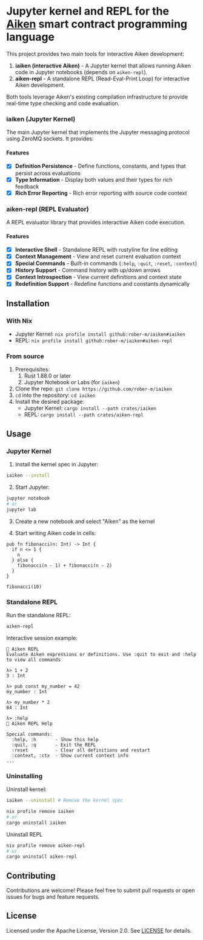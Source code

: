 # Jupyter kernel and REPL for the [Aiken](aiken-lang.org) smart contract programming language

This project provides two main tools for interactive Aiken development:

1. **iaiken (interactive Aiken)** - A Jupyter kernel that allows running Aiken code in Jupyter notebooks (depends on `aiken-repl`).
2. **aiken-repl** - A standalone REPL (Read-Eval-Print Loop) for interactive Aiken development.

Both tools leverage Aiken's existing compilation infrastructure to provide real-time type checking and code evaluation.

### iaiken (Jupyter Kernel)

The main Jupyter kernel that implements the Jupyter messaging protocol using ZeroMQ sockets. It provides:

#### Features

- [x] **Definition Persistence** - Define functions, constants, and types that persist across evaluations
- [x] **Type Information** - Display both values and their types for rich feedback
- [x] **Rich Error Reporting** - Rich error reporting with source code context

### aiken-repl (REPL Evaluator)

A REPL evaluator library that provides interactive Aiken code execution.

#### Features

- [x] **Interactive Shell** - Standalone REPL with rustyline for line editing
- [x] **Context Management** - View and reset current evaluation context
- [x] **Special Commands** - Built-in commands (`:help`, `:quit`, `:reset`, `:context`)
- [x] **History Support** - Command history with up/down arrows
- [x] **Context Introspection** - View current definitions and context state
- [x] **Redefinition Support** - Redefine functions and constants dynamically

## Installation

### With Nix

- Jupyter Kernel: `nix profile install github:rober-m/iaiken#iaiken`
- REPL: `nix profile install github:rober-m/iaiken#aiken-repl`

### From source 

1. Prerequisites: 
    1. Rust 1.88.0 or later
    1. Jupyter Notebook or Labs (for `iaiken`)
1. Clone the repo: `git clone https://github.com/rober-m/iaiken`
1. `cd` into the repository: `cd iaiken`
1. Install the desired package:
    - Jupyter Kernel: `cargo install --path crates/iaiken`
    - REPL: `cargo install --path crates/aiken-repl`

## Usage

### Jupyter Kernel

1. Install the kernel spec in Jupyter:
```bash
iaiken --install
```

2. Start Jupyter:
```bash
jupyter notebook
# or
jupyter lab
```

3. Create a new notebook and select "Aiken" as the kernel

4. Start writing Aiken code in cells:
```aiken
pub fn fibonacci(n: Int) -> Int {
  if n <= 1 {
    n
  } else {
    fibonacci(n - 1) + fibonacci(n - 2)
  }
}

fibonacci(10)
```

### Standalone REPL

Run the standalone REPL:
```bash
aiken-repl
```

Interactive session example:
```
🎯 Aiken REPL
Evaluate Aiken expressions or definitions. Use :quit to exit and :help to view all commands

λ> 1 + 2
3 : Int

λ> pub const my_number = 42
my_number : Int

λ> my_number * 2
84 : Int

λ> :help
🛟 Aiken REPL Help

Special commands:
  :help, :h       - Show this help
  :quit, :q       - Exit the REPL
  :reset          - Clear all definitions and restart
  :context, :ctx  - Show current context info
...
```

### Uninstalling

Uninstall kernel:
```bash
iaiken --uninstall # Remove the kernel spec

nix profile remove iaiken
# or
cargo uninstall iaiken
```

Uninstall REPL
```bash
nix profile remove aiken-repl
# or
cargo uninstall aiken-repl
```

## Contributing

Contributions are welcome! Please feel free to submit pull requests or open issues for bugs and feature requests.

## License

Licensed under the Apache License, Version 2.0. See [LICENSE](LICENSE) for details.


